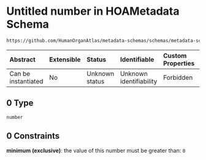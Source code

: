# Untitled number in HOAMetadata Schema

```txt
https://github.com/HumanOrganAtlas/metadata-schemas/schemas/metadata-schemas.json#/$defs/PublicScanMetadata/properties/energy/anyOf/0
```



| Abstract            | Extensible | Status         | Identifiable            | Custom Properties | Additional Properties | Access Restrictions | Defined In                                                                   |
| :------------------ | :--------- | :------------- | :---------------------- | :---------------- | :-------------------- | :------------------ | :--------------------------------------------------------------------------- |
| Can be instantiated | No         | Unknown status | Unknown identifiability | Forbidden         | Allowed               | none                | [metadata-schema.json\*](../out/metadata-schema.json "open original schema") |

## 0 Type

`number`

## 0 Constraints

**minimum (exclusive)**: the value of this number must be greater than: `0`
